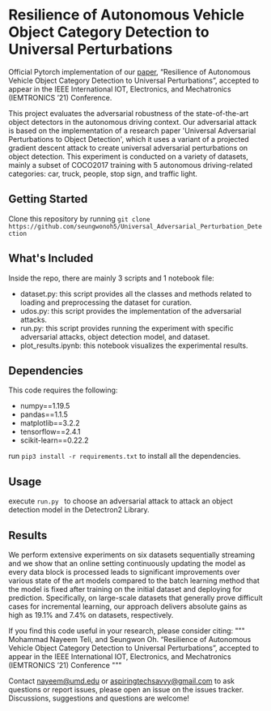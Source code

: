 # Resilience of Autonomous Vehicle Object Category Detection to Universal Perturbations
Official Pytorch implementation of our [paper](https://tinyurl.com/rb9bn76z), “Resilience of Autonomous Vehicle Object Category Detection to Universal Perturbations”, accepted to appear in the IEEE International IOT, Electronics, and Mechatronics (IEMTRONICS ’21) Conference.

This project evaluates the adversarial robustness of the state-of-the-art object detectors in the autonomous driving context. Our adversarial attack is based on the implementation of a research paper 'Universal Adversarial Perturbations to Object Detection', which it uses a variant of a projected gradient descent attack to create universal adversarial perturbations on object detection. This experiment is conducted on a variety of datasets, mainly a subset of COCO2017 training with 5 autonomous driving-related categories: car, truck, people, stop sign, and traffic light.

## Getting Started
Clone this repository by running `git clone https://github.com/seungwonoh5/Universal_Adversarial_Perturbation_Detection`

## What's Included
Inside the repo, there are mainly 3 scripts and 1 notebook file:
* dataset.py: this script provides all the classes and methods related to loading and preprocessing the dataset for curation.
* udos.py: this script provides the implementation of the adversarial attacks.
* run.py: this script provides running the experiment with specific adversarial attacks, object detection model, and dataset.
* plot_results.ipynb: this notebook visualizes the experimental results.

## Dependencies
This code requires the following:
* numpy==1.19.5
* pandas==1.1.5
* matplotlib==3.2.2
* tensorflow==2.4.1
* scikit-learn==0.22.2

run ```pip3 install -r requirements.txt``` to install all the dependencies.

## Usage
execute ```run.py ``` to choose an adversarial attack to attack an object detection model in the Detectron2 Library.

## Results
We perform extensive experiments on six datasets sequentially streaming and we show that an online setting continuously updating the model as every data block is processed leads to significant improvements over various state of the art models compared to the batch learning method that the model is fixed after training on the initial dataset and deploying for prediction. Specifically, on large-scale datasets that generally prove difficult cases for incremental learning, our approach delivers absolute gains as high as 19.1% and 7.4% on datasets, respectively.

If you find this code useful in your research, please consider citing:
"""
    Mohammad Nayeem Teli, and Seungwon Oh. “Resilience of Autonomous Vehicle Object Category Detection
    to Universal Perturbations”, accepted to appear in the IEEE International IOT, Electronics, and Mechatronics (IEMTRONICS ’21) Conference
"""


Contact [nayeem@umd.edu](nayeem@umd.edu) or [aspiringtechsavvy@gmail.com](aspiringtechsavvy@gmail.com) to ask questions or report issues, please open an issue on the issues tracker. Discussions, suggestions and questions are welcome!
